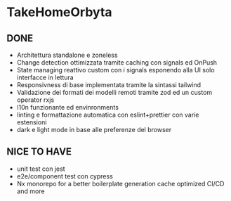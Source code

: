 # TakeHomeOrbyta

## DONE

- Architettura standalone e zoneless
- Change detection ottimizzata tramite caching con signals ed OnPush
- State managing reattivo custom con i signals esponendo alla UI solo interfacce in lettura
- Responsivness di base implementata tramite la sintassi tailwind
- Validazione dei formati dei modelli remoti tramite zod ed un custom operator rxjs
- l10n funzionante ed envinronments
- linting e formattazione automatica con eslint+prettier con varie estensioni
- dark e light mode in base alle preferenze del browser

## NICE TO HAVE

- unit test con jest
- e2e/component test con cypress
- Nx monorepo for a better boilerplate generation cache optimized CI/CD and more
